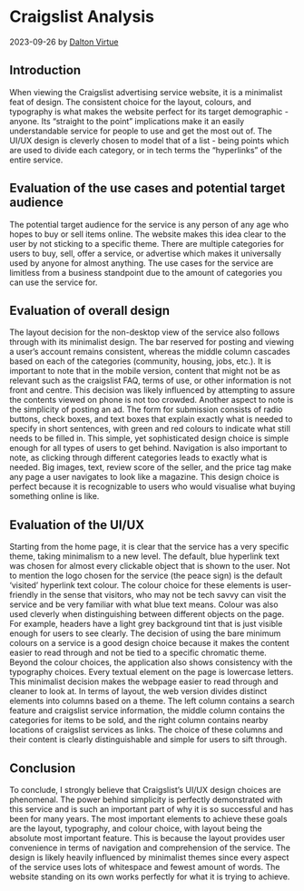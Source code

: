 # Craigslist Analysis
2023-09-26
by [Dalton Virtue](https://github.com/scvirtued)

## Introduction
When viewing the Craigslist advertising service website, it is a minimalist feat of design. The consistent choice for the layout, colours, and typography is what makes the website perfect for its target demographic - anyone. Its “straight to the point” implications make it an easily understandable service for people to use and get the most out of. The UI/UX design is cleverly chosen to model that of a list - being points which are used to divide each category, or in tech terms the “hyperlinks” of the entire service.

## Evaluation of the use cases and potential target audience
The potential target audience for the service is any person of any age who hopes to buy or sell items online. The website makes this idea clear to the user by not sticking to a specific theme. There are multiple categories for users to buy, sell, offer a service, or advertise which makes it universally used by anyone for almost anything. The use cases for the service are limitless from a business standpoint due to the amount of categories you can use the service for.

## Evaluation of overall design
The layout decision for the non-desktop view of the service also follows through with its minimalist design. The bar reserved for posting and viewing a user’s account remains consistent, whereas the middle column cascades based on each of the categories (community, housing, jobs, etc.). It is important to note that in the mobile version, content that might not be as relevant such as the craigslist FAQ, terms of use, or other information is not front and centre. This decision was likely influenced by attempting to assure the contents viewed on phone is not too crowded.
Another aspect to note is the simplicity of posting an ad. The form for submission consists of radio buttons, check boxes, and text boxes that explain exactly what is needed to specify in short sentences, with green and red colours to indicate what still needs to be filled in. This simple, yet sophisticated design choice is simple enough for all types of users to get behind. Navigation is also important to note, as clicking through different categories leads to exactly what is needed. Big images, text, review score of the seller, and the price tag make any page a user navigates to look like a magazine. This design choice is perfect because it is recognizable to users who would visualise what buying something online is like.

## Evaluation of the UI/UX
Starting from the home page, it is clear that the service has a very specific theme, taking minimalism to a new level. The default, blue hyperlink text was chosen for almost every clickable object that is shown to the user. Not to mention the logo chosen for the service (the peace sign) is the default ‘visited’ hyperlink text colour. The colour choice for these elements is user-friendly in the sense that visitors, who may not be tech savvy can visit the service and be very familiar with what blue text means. Colour was also used cleverly when distinguishing between different objects on the page. For example, headers have a light grey background tint that is just visible enough for users to see clearly. The decision of using the bare minimum colours on a service is a good design choice because it makes the content easier to read through and not be tied to a specific chromatic theme.
Beyond the colour choices, the application also shows consistency with the typography choices. Every textual element on the page is lowercase letters. This minimalist decision makes the webpage easier to read through and cleaner to look at. In terms of layout, the web version divides distinct elements into columns based on a theme. The left column contains a search feature and craigslist service information, the middle column contains the categories for items to be sold, and the right column contains nearby locations of craigslist services as links. The choice of these columns and their content is clearly distinguishable and simple for users to sift through.

## Conclusion
To conclude, I strongly believe that Craigslist’s UI/UX design choices are phenomenal. The power behind simplicity is perfectly demonstrated with this service and is such an important part of why it is so successful and has been for many years. The most important elements to achieve these goals are the layout, typography, and colour choice, with layout being the absolute most important feature. This is because the layout provides user convenience in terms of navigation and comprehension of the service. The design is likely heavily influenced by minimalist themes since every aspect of the service uses lots of whitespace and fewest amount of words. The website standing on its own works perfectly for what it is trying to achieve.
